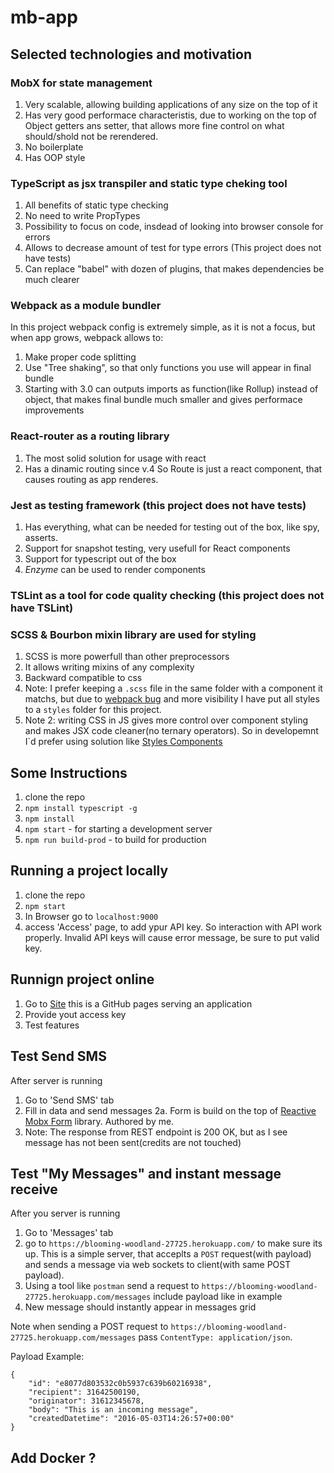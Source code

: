 # mb-app

## Selected technologies and motivation

### MobX for state management
1. Very scalable, allowing building applications of any size on the top of it
2. Has very good performace characteristis, due to working on the top of Object getters ans setter, that allows more fine control on what should/shold not be rerendered.
3. No boilerplate
4. Has OOP style

### TypeScript as jsx transpiler and static type cheking tool
1. All benefits of static type checking
2. No need to write PropTypes
3. Possibility to focus on code, insdead of looking into browser console for errors
4. Allows to decrease amount of test for type errors (This project does not have tests)
5. Can replace "babel" with dozen of plugins, that makes dependencies be much clearer

### Webpack as a module bundler
In this project webpack config is extremely simple, as it is not a focus, but when app grows, webpack allows to:
1. Make proper code splitting
2. Use "Tree shaking", so that only functions you use will appear in final bundle
3. Starting with 3.0 can outputs imports as function(like Rollup) instead of object, that makes final bundle much smaller and gives performace improvements

### React-router as a routing library
1. The most solid solution for usage with react
2. Has a dinamic routing since v.4 So Route is just a react component, that causes routing as app renderes.

### Jest as testing framework (this project does not have tests)
1. Has everything, what can be needed for testing out of the box, like spy, asserts.
2. Support for snapshot testing, very usefull for React components
3. Support for typescript out of the box
4. *Enzyme* can be used to render components

### TSLint as a tool for code quality checking (this project does not have TSLint)


### SCSS & Bourbon mixin library are used for styling
1. SCSS is more powerfull than other preprocessors
2. It allows writing mixins of any complexity
3. Backward compatible to css
4. Note: I prefer keeping a `.scss` file in the same folder with a component it matchs, but due to [webpack bug](https://github.com/webpack/webpack/issues/215) and more visibility I have put all styles to a `styles` folder for this project. 
5. Note 2: writing CSS in JS gives more control over component styling and makes JSX code cleaner(no ternary operators). So in developemnt I`d prefer using solution like [Styles Components](https://github.com/styled-components/styled-components)


## Some Instructions

1. clone the repo
2. `npm install typescript -g`
3. `npm install`
4. `npm start` - for starting a development server
5. `npm run build-prod` - to build for production

## Running a project locally 
1. clone the repo
2. `npm start`
3. In Browser go to `localhost:9000` 
4. access 'Access' page, to add ypur API key. So interaction with API work properly. Invalid API keys will cause error message, be sure to put valid key.

## Runnign project online
1. Go to [Site](https://vict-shevchenko.github.io/mb-app) this is a GitHub pages serving an application
2. Provide yout access key
3. Test features

## Test Send SMS
After server is running
1. Go to 'Send SMS' tab
2. Fill in data and send messages 
	2a. Form is build on the top of [Reactive Mobx Form](https://github.com/vict-shevchenko/reactive-mobx-form) library. Authored by me.
3. Note: The response from REST endpoint is 200 OK, but as I see message has not been sent(credits are not touched)

## Test "My Messages" and instant message receive
After you server is running
1. Go to 'Messages' tab
2. go to `https://blooming-woodland-27725.herokuapp.com/` to make sure its up. This is a simple server, that acceplts a `POST` request(with payload) and sends a message via web sockets to client(with same POST payload). 
3. Using a tool like `postman` send a request to `https://blooming-woodland-27725.herokuapp.com/messages` include payload like in example
4. New message should instantly appear in messages grid

Note  when sending a POST request to `https://blooming-woodland-27725.herokuapp.com/messages` pass `ContentType: application/json`.

Payload Example:
```
{
	"id": "e8077d803532c0b5937c639b60216938",
	"recipient": 31642500190,
	"originator": 31612345678,
	"body": "This is an incoming message",
	"createdDatetime": "2016-05-03T14:26:57+00:00"
}
```

## Add Docker ?